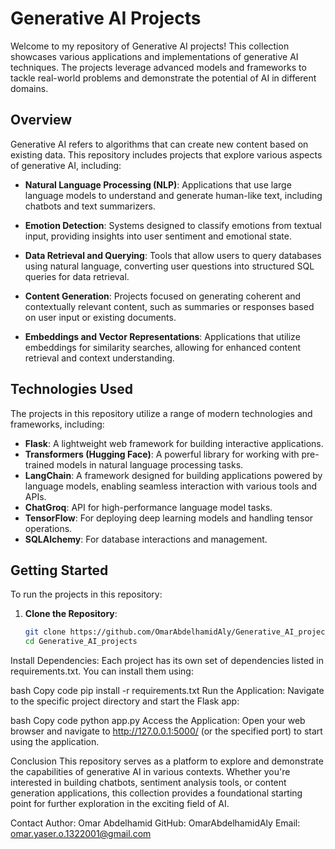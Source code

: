 
# Generative AI Projects

Welcome to my repository of Generative AI projects! This collection showcases various applications and implementations of generative AI techniques. The projects leverage advanced models and frameworks to tackle real-world problems and demonstrate the potential of AI in different domains.

## Overview
Generative AI refers to algorithms that can create new content based on existing data. This repository includes projects that explore various aspects of generative AI, including:

- **Natural Language Processing (NLP)**: Applications that use large language models to understand and generate human-like text, including chatbots and text summarizers.
  
- **Emotion Detection**: Systems designed to classify emotions from textual input, providing insights into user sentiment and emotional state.

- **Data Retrieval and Querying**: Tools that allow users to query databases using natural language, converting user questions into structured SQL queries for data retrieval.

- **Content Generation**: Projects focused on generating coherent and contextually relevant content, such as summaries or responses based on user input or existing documents.

- **Embeddings and Vector Representations**: Applications that utilize embeddings for similarity searches, allowing for enhanced content retrieval and context understanding.

## Technologies Used
The projects in this repository utilize a range of modern technologies and frameworks, including:

- **Flask**: A lightweight web framework for building interactive applications.
- **Transformers (Hugging Face)**: A powerful library for working with pre-trained models in natural language processing tasks.
- **LangChain**: A framework designed for building applications powered by language models, enabling seamless interaction with various tools and APIs.
- **ChatGroq**: API for high-performance language model tasks.
- **TensorFlow**: For deploying deep learning models and handling tensor operations.
- **SQLAlchemy**: For database interactions and management.

## Getting Started
To run the projects in this repository:

1. **Clone the Repository**:
   ```bash
   git clone https://github.com/OmarAbdelhamidAly/Generative_AI_projects.git
   cd Generative_AI_projects
Install Dependencies: Each project has its own set of dependencies listed in requirements.txt. You can install them using:

bash
Copy code
pip install -r requirements.txt
Run the Application: Navigate to the specific project directory and start the Flask app:

bash
Copy code
python app.py
Access the Application: Open your web browser and navigate to http://127.0.0.1:5000/ (or the specified port) to start using the application.

Conclusion
This repository serves as a platform to explore and demonstrate the capabilities of generative AI in various contexts. Whether you're interested in building chatbots, sentiment analysis tools, or content generation applications, this collection provides a foundational starting point for further exploration in the exciting field of AI.

Contact
Author: Omar Abdelhamid
GitHub: OmarAbdelhamidAly
Email: omar.yaser.o.1322001@gmail.com
